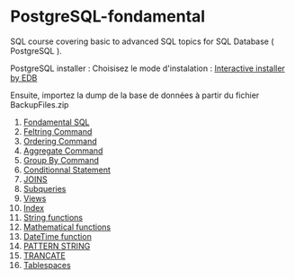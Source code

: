 # PostgreSQL-fondamental
SQL course covering basic to advanced SQL topics for SQL Database ( PostgreSQL ).

PostgreSQL installer : 
Choisisez le mode d'instalation : [Interactive installer by EDB](https://www.enterprisedb.com/downloads/postgres-postgresql-downloads)

Ensuite, importez la dump de la base de données à partir du fichier BackupFiles.zip

1. [Fondamental SQL](./docs/SQLFondamental.md)
2. [Feltring Command](./docs/FeltringCommands.md)
3. [Ordering Command](./docs/OrderingCommands.md)
4. [Aggregate Command](./docs/AggregateCommands.md)
5. [Group By Command](./docs/GroupCommands.md)
6. [Conditionnal Statement](./docs/ConditionnalStatement.md)
7. [JOINS](./docs/joins.md)
8. [Subqueries](./docs/subqueries.md)
9. [Views](./docs/views.md)
10. [Index](./docs/index.md)
11. [String functions](./docs/string_function.md)
12. [Mathematical functions](./docs/mathematical_function.md)
13. [DateTime function](./docs/dateTimeFunction.md)
14. [PATTERN STRING](./docs/patern.md)
15. [TRANCATE](./docs/trancate.md)
16. [Tablespaces](./docs/tablespaces.md)
